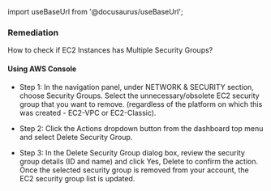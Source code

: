 import useBaseUrl from '@docusaurus/useBaseUrl';

### Remediation
How to check if EC2 Instances has Multiple Security Groups?

#### Using AWS Console

- Step 1: In the navigation panel, under NETWORK & SECURITY section, choose Security Groups. Select the unnecessary/obsolete EC2 security group that you want to remove.
		(regardless of the platform on which this was created - EC2-VPC or EC2-Classic).

- Step 2: Click the Actions dropdown button from the dashboard top menu and select Delete Security Group.

- Step 3: In the Delete Security Group dialog box, review the security group details (ID and name) and click Yes, Delete to confirm the action. Once the selected security group is removed from your account, the EC2 security group list is updated.